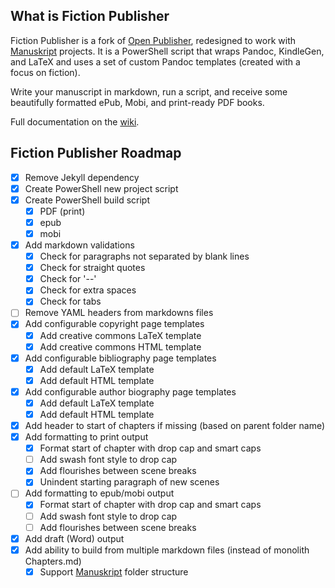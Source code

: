 ## What is Fiction Publisher
Fiction Publisher is a fork of [Open Publisher](https://github.com/chrisanthropic/Open-Publisher), redesigned to work with [Manuskript](https://github.com/olivierkes/manuskript) projects. It is a PowerShell script that wraps Pandoc, KindleGen, and LaTeX and uses a set of custom Pandoc templates (created with a focus on fiction).

Write your manuscript in markdown, run a script, and receive some beautifully formatted ePub, Mobi, and print-ready PDF books.

Full documentation on the [wiki](https://github.com/Blake-Eryx/Fiction-Publisher/wiki).

## Fiction Publisher Roadmap

- [X] Remove Jekyll dependency
- [X] Create PowerShell new project script
- [X] Create PowerShell build script
  - [X] PDF (print)
  - [X] epub
  - [X] mobi
- [X] Add markdown validations
  - [X] Check for paragraphs not separated by blank lines
  - [X] Check for straight quotes
  - [X] Check for '--'
  - [X] Check for extra spaces
  - [X] Check for tabs
- [ ] Remove YAML headers from markdowns files
- [X] Add configurable copyright page templates
  - [X] Add creative commons LaTeX template
  - [X] Add creative commons HTML template
- [X] Add configurable bibliography page templates
  - [X] Add default LaTeX template
  - [X] Add default HTML template
- [X] Add configurable author biography page templates
  - [X] Add default LaTeX template
  - [X] Add default HTML template
- [X] Add header to start of chapters if missing (based on parent folder name)
- [X] Add formatting to print output
  - [X] Format start of chapter with drop cap and smart caps
  - [ ] Add swash font style to drop cap
  - [X] Add flourishes between scene breaks
  - [X] Unindent starting paragraph of new scenes
- [ ] Add formatting to epub/mobi output
  - [X] Format start of chapter with drop cap and smart caps
  - [ ] Add swash font style to drop cap
  - [ ] Add flourishes between scene breaks
- [X] Add draft (Word) output
- [X] Add ability to build from multiple markdown files (instead of monolith Chapters.md)
  - [X] Support [Manuskript](https://github.com/olivierkes/manuskript) folder structure
